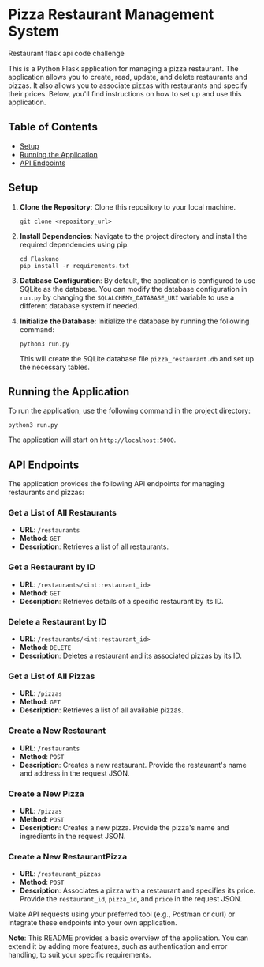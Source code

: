 # Pizza Restaurant Management System
Restaurant flask api code challenge

This is a Python Flask application for managing a pizza restaurant. The application allows you to create, read, update, and delete restaurants and pizzas. It also allows you to associate pizzas with restaurants and specify their prices. Below, you'll find instructions on how to set up and use this application.

## Table of Contents
- [Setup](#setup)
- [Running the Application](#running-the-application)
- [API Endpoints](#api-endpoints)

## Setup

1. **Clone the Repository**: Clone this repository to your local machine.

    ```
    git clone <repository_url>
    ```

2. **Install Dependencies**: Navigate to the project directory and install the required dependencies using pip.

    ```
    cd Flaskuno
    pip install -r requirements.txt
    ```

3. **Database Configuration**: By default, the application is configured to use SQLite as the database. You can modify the database configuration in `run.py` by changing the `SQLALCHEMY_DATABASE_URI` variable to use a different database system if needed.

4. **Initialize the Database**: Initialize the database by running the following command:

    ```
    python3 run.py
    ```

    This will create the SQLite database file `pizza_restaurant.db` and set up the necessary tables.

## Running the Application

To run the application, use the following command in the project directory:

```
python3 run.py
```

The application will start on `http://localhost:5000`.

## API Endpoints

The application provides the following API endpoints for managing restaurants and pizzas:

### Get a List of All Restaurants

- **URL**: `/restaurants`
- **Method**: `GET`
- **Description**: Retrieves a list of all restaurants.

### Get a Restaurant by ID

- **URL**: `/restaurants/<int:restaurant_id>`
- **Method**: `GET`
- **Description**: Retrieves details of a specific restaurant by its ID.

### Delete a Restaurant by ID

- **URL**: `/restaurants/<int:restaurant_id>`
- **Method**: `DELETE`
- **Description**: Deletes a restaurant and its associated pizzas by its ID.

### Get a List of All Pizzas

- **URL**: `/pizzas`
- **Method**: `GET`
- **Description**: Retrieves a list of all available pizzas.

### Create a New Restaurant

- **URL**: `/restaurants`
- **Method**: `POST`
- **Description**: Creates a new restaurant. Provide the restaurant's name and address in the request JSON.

### Create a New Pizza

- **URL**: `/pizzas`
- **Method**: `POST`
- **Description**: Creates a new pizza. Provide the pizza's name and ingredients in the request JSON.

### Create a New RestaurantPizza

- **URL**: `/restaurant_pizzas`
- **Method**: `POST`
- **Description**: Associates a pizza with a restaurant and specifies its price. Provide the `restaurant_id`, `pizza_id`, and `price` in the request JSON.

Make API requests using your preferred tool (e.g., Postman or curl) or integrate these endpoints into your own application.

**Note**: This README provides a basic overview of the application. You can extend it by adding more features, such as authentication and error handling, to suit your specific requirements.